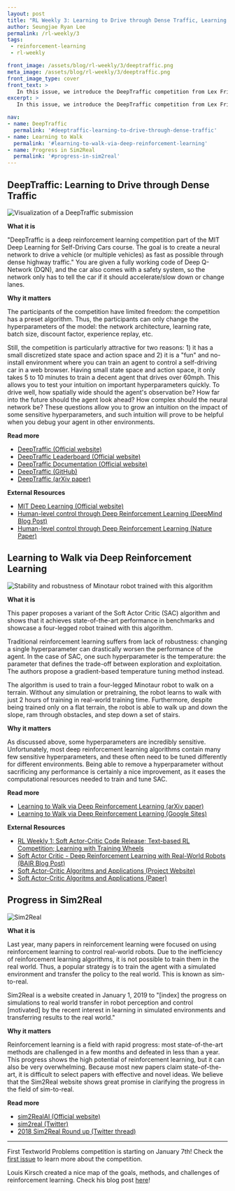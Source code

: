 ```yaml
---
layout: post
title: "RL Weekly 3: Learning to Drive through Dense Traffic, Learning to Walk, and Summarizing Progress in Sim-to-Real"
author: Seungjae Ryan Lee
permalink: /rl-weekly/3
tags:
 - reinforcement-learning
 - rl-weekly

front_image: /assets/blog/rl-weekly/3/deeptraffic.png
meta_image: /assets/blog/rl-weekly/3/deeptraffic.png
front_image_type: cover
front_text: >
   In this issue, we introduce the DeepTraffic competition from Lex Fridman's MIT  MIT Deep Learning for Self-Driving Cars course. We also review a new paper on using SAC to control a four-legged robot, and introduce a website summarizing progress in sim-to-real algorithms.
excerpt: >   
   In this issue, we introduce the DeepTraffic competition from Lex Fridman's MIT Deep Learning. We also review a new paper on using SAC to control a four-legged robot, and introduce a website summarizing progress in sim-to-real algorithms.

nav:
- name: DeepTraffic
  permalink: '#deeptraffic-learning-to-drive-through-dense-traffic'
- name: Learning to Walk
  permalink: '#learning-to-walk-via-deep-reinforcement-learning'
- name: Progress in Sim2Real
  permalink: '#progress-in-sim2real'
---
```




## DeepTraffic: Learning to Drive through Dense Traffic

<div class="w60" style="margin: 10px auto;">
  <img src="{{ absolute_url }}/assets/blog/rl-weekly/3/deeptraffic.png" alt="Visualization of a DeepTraffic submission">
</div>

**What it is**

"DeepTraffic is a deep reinforcement learning competition part of the MIT Deep Learning for Self-Driving Cars course. The goal is to create a neural network to drive a vehicle (or multiple vehicles) as fast as possible through dense highway traffic." You are given a fully working code of Deep Q-Network (DQN), and the car also comes with a safety system, so the network only has to tell the car if it should accelerate/slow down or change lanes.

**Why it matters**

The participants of the competition have limited freedom: the competition has a preset algorithm. Thus, the participants can only change the hyperparameters of the model: the network architecture, learning rate, batch size, discount factor, experience replay, etc.

Still, the competition is particularly attractive for two reasons: 1) it has a small discretized state space and action space and 2) it is a "fun" and no-install environment where you can train an agent to control a self-driving car in a web browser. Having small state space and action space, it only takes 5 to 10 minutes to train a decent agent that drives over 60mph. This allows you to test your intuition on important hyperparameters quickly. To drive well, how spatially wide should the agent's observation be? How far into the future should the agent look ahead? How complex should the neural network be? These questions allow you to grow an intuition on the impact of some sensitive hyperparameters, and such intuition will prove to be helpful when you debug your agent in other environments.

**Read more**

- [DeepTraffic (Official website)](https://selfdrivingcars.mit.edu/deeptraffic/)
- [DeepTraffic Leaderboard (Official website)](https://selfdrivingcars.mit.edu/deeptraffic-leaderboard/)
- [DeepTraffic Documentation (Official website)](https://selfdrivingcars.mit.edu/deeptraffic-documentation/)
- [DeepTraffic (GitHub)](https://github.com/lexfridman/deeptraffic)
- [DeepTraffic (arXiv paper)](https://arxiv.org/abs/1801.02805)

**External Resources**

- [MIT Deep Learning (Official website)](https://deeplearning.mit.edu/)
- [Human-level control through Deep Reinforcement Learning (DeepMind Blog Post)](https://deepmind.com/research/dqn/)
- [Human-level control through Deep Reinforcement Learning (Nature Paper)](https://storage.googleapis.com/deepmind-media/dqn/DQNNaturePaper.pdf)



## Learning to Walk via Deep Reinforcement Learning

<div class="w60" style="margin: 10px auto;">
  <img src="{{ absolute_url }}/assets/blog/rl-weekly/3/minotaur.png" alt="Stability and robustness of Minotaur robot trained with this algorithm">
</div>

**What it is**

This paper proposes a variant of the Soft Actor Critic (SAC) algorithm and shows that it achieves state-of-the-art performance in benchmarks and showcase a four-legged robot trained with this algorithm.

Traditional reinforcement learning suffers from lack of robustness: changing a single hyperparameter can drastically worsen the performance of the agent. In the case of SAC, one such hyperparameter is the temperature: the parameter that defines the trade-off between exploration and exploitation. The authors propose a gradient-based temperature tuning method instead.

The algorithm is used to train a four-legged Minotaur robot to walk on a terrain. Without any simulation or pretraining, the robot learns to walk with just 2 hours of training in real-world training time. Furthermore, despite being trained only on a flat terrain, the robot is able to walk up and down the slope, ram through obstacles, and step down a set of stairs.

**Why it matters**

As discussed above, some hyperparameters are incredibly sensitive. Unfortunately, most deep reinforcement learning algorithms contain many few sensitive hyperparameters, and these often need to be tuned differently for different environments. Being able to remove a hyperparameter without sacrificing any performance is certainly a nice improvement, as it eases the computational resources needed to train and tune SAC.

**Read more**

- [Learning to Walk via Deep Reinforcement Learning (arXiv paper)](https://arxiv.org/abs/1812.11103)
- [Learning to Walk via Deep Reinforcement Learning (Google Sites)](https://sites.google.com/view/minitaur-locomotion/)

**External Resources**

- [RL Weekly 1: Soft Actor-Critic Code Release; Text-based RL Competition; Learning with Training Wheels](/rl-weekly/1)
- [Soft Actor Critic - Deep Reinforcement Learning with Real-World Robots (BAIR Blog Post)](https://bair.berkeley.edu/blog/2018/12/14/sac/)
- [Soft Actor-Critic Algoritms and Applications (Project Website)](https://sites.google.com/view/sac-and-applications)
- [Soft Actor-Critic Algoritms and Applications (Paper)](https://drive.google.com/file/d/1J8gZXJN0RqH-TkTh4UEikYSy8AqPTy9x/view)



## Progress in Sim2Real

<div class="w30" style="margin: 10px auto;">
  <img src="{{ absolute_url }}/assets/blog/rl-weekly/3/sim2real.png" alt="Sim2Real">
</div>

**What it is**

Last year, many papers in reinforcement learning were focused on using reinforcement learning to control real-world robots. Due to the inefficiency of reinforcement learning algorithms, it is not possible to train them in the real world. Thus, a popular strategy is to train the agent with a simulated environment and  transfer the policy to the real world. This is known as sim-to-real.

Sim2Real is a website created in January 1, 2019 to "[index] the progress on simulations to real world transfer in robot perception and control [motivated] by the recent interest in learning in simulated environments and transferring results to the real world."

**Why it matters**

Reinforcement learning is a field with rapid progress: most state-of-the-art methods are challenged in a few months and defeated in less than a year. This progress shows the high potential of reinforcement learning, but it can also be very overwhelming. Because most new papers claim state-of-the-art, it is difficult to select papers with effective and novel ideas. We believe that the Sim2Real website shows great promise in clarifying the progress in the field of sim-to-real.

**Read more**

- [sim2RealAI (Official website)](https://sim2realai.github.io/)
- [sim2real (Twitter)](https://twitter.com/sim2realAIorg)
- [2018 Sim2Real Round up (Twitter thread)](https://twitter.com/sim2realAIorg/status/1072017025805910017)



---

First Textworld Problems competition is starting on January 7th! Check the [first issue](/rl-weekly/1) to learn more about the competition.

Louis Kirsch created a nice map of the goals, methods, and challenges of reinforcement learning. Check his blog post [here](http://louiskirsch.com/maps/reinforcement-learning)!

